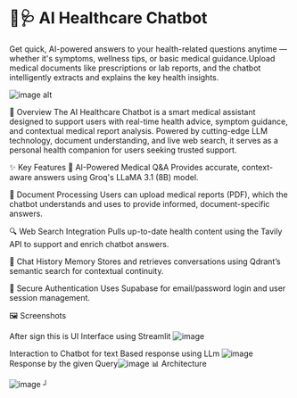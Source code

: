 # 🤖🩺 AI Healthcare Chatbot

Get quick, AI-powered answers to your health-related questions anytime — whether it's symptoms, wellness tips, or basic medical guidance.Upload medical documents like prescriptions or lab reports, and the chatbot intelligently extracts and explains the key health insights.

![image alt](https://github.com/S-Amena/Enhancing-EHR-Based-Diagnostic-Predictions-Using-NLP/blob/7bb46327d8710b94f495624a2845cab9424b10f3/Login%20Page%20using%20Supabase%20Authentification.png)

📌 Overview
The AI Healthcare Chatbot is a smart medical assistant designed to support users with real-time health advice, symptom guidance, and contextual medical report analysis. Powered by cutting-edge LLM technology, document understanding, and live web search, it serves as a personal health companion for users seeking trusted support.

✨ Key Features
🤖 AI-Powered Medical Q&A
Provides accurate, context-aware answers using Groq's LLaMA 3.1 (8B) model.

📄 Document Processing
Users can upload medical reports (PDF), which the chatbot understands and uses to provide informed, document-specific answers.

🔍 Web Search Integration
Pulls up-to-date health content using the Tavily API to support and enrich chatbot answers.

💬 Chat History Memory
Stores and retrieves conversations using Qdrant’s semantic search for contextual continuity.

🔐 Secure Authentication
Uses Supabase for email/password login and user session management.

🖼️ Screenshots

 After sign this is UI Interface using Streamlit ![image](https://github.com/user-attachments/assets/0e7d5971-8eac-44b7-813c-d188de2a3485)
 
 Interaction to Chatbot for text Based response using LLm ![image](https://github.com/user-attachments/assets/11dea327-7262-47a2-9427-920a84087a06)
 Response by the given Query![image](https://github.com/user-attachments/assets/4ff6cc64-a0cd-4f39-968f-d0cd9ff84bc4)
📊 Architecture

![image](https://github.com/user-attachments/assets/7935c363-2883-48b5-8d38-3954b7d65af1)
┘






